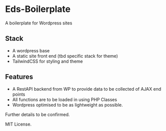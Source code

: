 # Eds-Boilerplate
A boilerplate for Wordpress sites

## Stack
- A wordpress base
- A static site front end (tbd specific stack for theme)
- TailwindCSS for styling and theme

## Features
- A RestAPI backend from WP to provide data to be collected of AJAX end points
- All functions are to be loaded in using PHP Classes
- Wordpress optimised to be as lightweight as possible. 

Further details to be confirmed.

MIT License.
